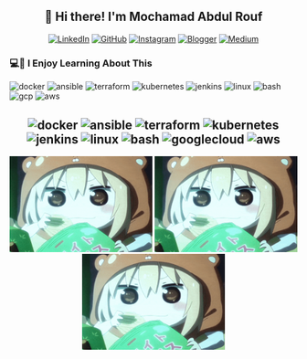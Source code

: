 <h2 align="center">👋 Hi there! I'm Mochamad Abdul Rouf</h2>



<div align="center">

[![LinkedIn](https://custom-icon-badges.demolab.com/badge/LinkedIn-0A66C2?logo=linkedin-white&logoColor=fff)](https://www.linkedin.com/in/mochabdulrouf/)
[![GitHub](https://custom-icon-badges.demolab.com/badge/MochamadAbdulRouf-181717?logo=github&logoColor=fff)](https://github.com/MochamadAbdulRouf/)
[![Instagram](https://custom-icon-badges.demolab.com/badge/mochabdlrouf-E4405F?logo=instagram&logoColor=fff)](https://www.instagram.com/mochabdlrouf/)
[![Blogger](https://custom-icon-badges.demolab.com/badge/mochabdulrouf-FF5722?logo=blogger&logoColor=fff)](https://mochabdulrouf.blogspot.com/)
[![Medium](https://custom-icon-badges.demolab.com/badge/Medium-000000?logo=medium&logoColor=fff)](https://medium.com/@rouf08412)


</div>


### 💻🥳 I Enjoy Learning About This 
<p align="left">
  <img src="https://img.shields.io/badge/docker-%232496ED.svg?style=for-the-badge&logo=docker&logoColor=white" alt="docker"/>
  <img src="https://img.shields.io/badge/ansible-%231A1918.svg?style=for-the-badge&logo=ansible&logoColor=white" alt="ansible"/>
  <img src="https://img.shields.io/badge/terraform-%237B42BC.svg?style=for-the-badge&logo=terraform&logoColor=white" alt="terraform"/>
  <img src="https://img.shields.io/badge/kubernetes-%23326CE5.svg?style=for-the-badge&logo=kubernetes&logoColor=white" alt="kubernetes"/>
  <img src="https://img.shields.io/badge/jenkins-%23D24939.svg?style=for-the-badge&logo=jenkins&logoColor=white" alt="jenkins"/>
  <img src="https://img.shields.io/badge/linux-%23FCC624.svg?style=for-the-badge&logo=linux&logoColor=black" alt="linux"/>
  <img src="https://img.shields.io/badge/bash-%234EAA25.svg?style=for-the-badge&logo=gnubash&logoColor=white" alt="bash"/>
  <img src="https://img.shields.io/badge/Google%20Cloud-%234285F4.svg?style=for-the-badge&logo=googlecloud&logoColor=white" alt="gcp"/>
  <img src="https://img.shields.io/badge/AWS-%23232F3E.svg?style=for-the-badge&logo=amazon-aws&logoColor=white" alt="aws"/>
</p>

<h2 align="center"> 
  <img src="https://cdn.jsdelivr.net/gh/devicons/devicon/icons/docker/docker-original-wordmark.svg" alt="docker" width="40" height="40"/> 
  <img src="https://cdn.jsdelivr.net/gh/devicons/devicon/icons/ansible/ansible-original-wordmark.svg" alt="ansible" width="40" height="40"/> 
  <img src="https://cdn.jsdelivr.net/gh/devicons/devicon/icons/terraform/terraform-original-wordmark.svg" alt="terraform" width="40" height="40"/> 
  <img src="https://cdn.jsdelivr.net/gh/devicons/devicon/icons/kubernetes/kubernetes-plain-wordmark.svg" alt="kubernetes" width="40" height="40"/> 
  <img src="https://cdn.jsdelivr.net/gh/devicons/devicon/icons/jenkins/jenkins-original.svg" alt="jenkins" width="40" height="40"/> 
  <img src="https://cdn.jsdelivr.net/gh/devicons/devicon/icons/linux/linux-original.svg" alt="linux" width="40" height="40"/> 
  <img src="https://cdn.jsdelivr.net/gh/devicons/devicon/icons/bash/bash-original.svg" alt="bash" width="40" height="40"/> 
  <img src="https://cdn.jsdelivr.net/gh/devicons/devicon/icons/googlecloud/googlecloud-original-wordmark.svg" alt="googlecloud" width="40" height="40"/> 
  <img src="https://cdn.jsdelivr.net/gh/devicons/devicon/icons/amazonwebservices/amazonwebservices-original-wordmark.svg" alt="aws" width="40" height="40"/>
</h2>


<p align="center">
  <img src="./image/anime-gif-2.gif" alt="Doggo 1" width="250" />
  <img src="./image/anime-gif-2.gif" alt="Doggo 2" width="250" />
  <img src="./image/anime-gif-2.gif" alt="Doggo 3" width="250" />
</p>